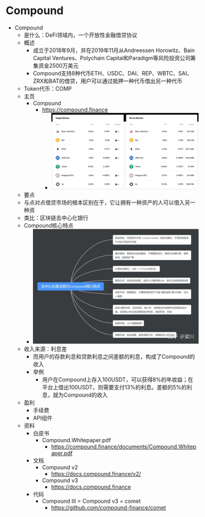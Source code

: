 # Compound

* Compound 
  * 是什么：DeFi领域内，一个开放性金融借贷协议
  * 概述 
    * 成立于2018年9月，并在2019年11月从Andreessen Horowitz、Bain Capital Ventures、Polychain Capital和Paradigm等风险投资公司筹集资金2500万美元
    * Compound支持8种代币ETH、USDC、DAI、REP、WBTC、SAI、ZRX和BAT的借贷，用户可以通过抵押一种代币借出另一种代币
  * Token代币：COMP
  * 主页 
    * Compound
      * https://compound.finance
        * ![compound_main_ui](../../../../assets/img/compound_main_ui.png)
  * 要点 
  * 与点对点借贷市场的根本区别在于，它让拥有一种资产的人可以借入另一种资 
  * 类比：区块链去中心化银行 
  * Compound核心特点 
    * ![compound_core_features](../../../../assets/img/compound_core_features.webp)
  * 收入来源：利息差 
    * 而用户的存款利息和贷款利息之间差额的利息，构成了Compound的收入 
    * 举例 
      * 用户在Compound上存入100USDT，可以获得8%的年收益；在平台上借出100USDT，则需要支付13%的利息。差额的5%的利息，就为Compound的收入 
  * 盈利 
    * 手续费 
    * API组件 
  * 资料
    * 白皮书
      * Compound.Whitepaper.pdf
        * https://compound.finance/documents/Compound.Whitepaper.pdf
    * 文档 
      * Compound v2 
        * https://docs.compound.finance/v2/
      * Compound v3 
        * https://docs.compound.finance
    * 代码 
      * Compound III = Compound v3 = comet 
        * https://github.com/compound-finance/comet
